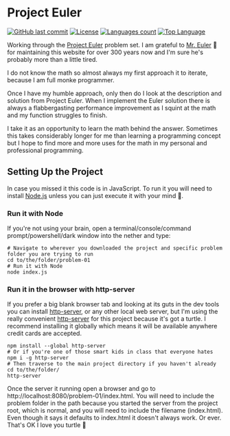 
# Project Euler

[![GitHub last commit](https://img.shields.io/github/last-commit/flapdragon/Project-Euler.svg)](https://github.com/flapdragon/project-euler/commits/master)
[![License](https://img.shields.io/github/license/flapdragon/project-euler.svg)](https://github.com/flapdragon/project-euler/blob/master/LICENSE)
[![Languages count](https://img.shields.io/github/languages/count/flapdragon/Project-Euler.svg)]()
[![Top Language](https://img.shields.io/github/languages/top/flapdragon/Project-Euler.svg)]()

Working through the [Project Euler](https://projecteuler.net/) problem set. I am grateful to [Mr. Euler](https://en.wikipedia.org/wiki/Leonhard_Euler) :mage: for maintaining this website for over 300 years now and I'm sure he's probably more than a little tired.

I do not know the math so almost always my first approach it to iterate, because I am full monke programmer.

Once I have my humble approach, only then do I look at the description and solution from Project Euler. When I implement the Euler solution there is always a flabbergasting performance improvement as I squint at the math and my function struggles to finish.

I take it as an opportunity to learn the math behind the answer. Sometimes this takes considerably longer for me than learning a programming concept but I hope to find more and more uses for the math in my personal and professional programming.

## Setting Up the Project

In case you missed it this code is in JavaScript. To run it you will need to install [Node.js](https://nodejs.org/en/) unless you can just execute it with your mind :brain:.

### Run it with Node
If you're not using your brain, open a terminal/console/command prompt/powershell/dark window into the nether and type:

```
# Navigate to wherever you downloaded the project and specific problem folder you are trying to run
cd to/the/folder/problem-01
# Run it with Node
node index.js
```

### Run it in the browser with http-server
If you prefer a big blank browser tab and looking at its guts in the dev tools you can install [http-server](https://www.npmjs.com/package/http-server), or any other local web server, but I'm using the really convenient [http-server](https://raw.githubusercontent.com/http-party/http-server/master/screenshots/public.png) for this project because it's got a turtle. I recommend installing it globally which means it will be available anywhere credit cards are accepted.

```
npm install --global http-server
# Or if you're one of those smart kids in class that everyone hates
npm i -g http-server
# Then traverse to the main project directory if you haven't already
cd to/the/folder/
http-server
```
Once the server it running open a browser and go to http://localhost:8080/problem-01/index.html. You will need to include the problem folder in the path because you started the server from the project root, which is normal, and you will need to include the filename (index.html). Even though it says it defaults to index.html it doesn't always work. Or ever. That's OK I love you turtle :turtle:
